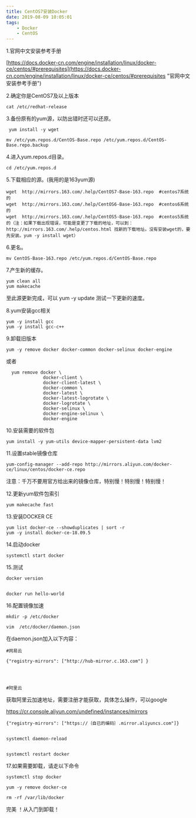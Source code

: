 ```yaml
---
title: CentOS7安装Docker
date: 2019-08-09 10:05:01
tags: 
    - Docker
    - CentOS
---
```



1.官网中文安装参考手册

[https://docs.docker-cn.com/engine/installation/linux/docker-ce/centos/#prerequisites](https://docs.docker-cn.com/engine/installation/linux/docker-ce/centos/#prerequisites "官网中文安装参考手册")

2.确定你是CentOS7及以上版本
	

	cat /etc/redhat-release



3.备份原有的yum源，以防出错时还可以还原。

```
 yum install -y wget
```

```
mv /etc/yum.repos.d/CentOS-Base.repo /etc/yum.repos.d/CentOS-Base.repo.backup
```

4.进入yum.repos.d目录。

```
cd /etc/yum.repos.d
```

5.下载相应的源。(我用的是163yum源)

```
wget  http://mirrors.163.com/.help/CentOS7-Base-163.repo  #centos7系统的
wget  http://mirrors.163.com/.help/CentOS6-Base-163.repo  #centos6系统的
wget  http://mirrors.163.com/.help/CentOS5-Base-163.repo  #centos5系统的（注：如果下载出现错误，可能是变更了下载的地址，可以到：http://mirrors.163.com/.help/centos.html 找新的下载地址。没有安装wget的，要先安装。yum -y install wget）
```

6.更名。

```
mv CentOS-Base-163.repo /etc/yum.repos.d/CentOS-Base.repo
```

7.产生新的缓存。

```
yum clean all
yum makecache
```

至此源更新完成，可以 yum -y update 测试一下更新的速度。



8.yum安装gcc相关
<!--more-->
	yum -y install gcc
	yum -y install gcc-c++

9.卸载旧版本

```shell
yum -y remove docker docker-common docker-selinux docker-engine
```

或者

      yum remove docker \
                  docker-client \
                  docker-client-latest \
                  docker-common \
                  docker-latest \
                  docker-latest-logrotate \
                  docker-logrotate \
                  docker-selinux \
                  docker-engine-selinux \
                  docker-engine

10.安装需要的软件包

	yum install -y yum-utils device-mapper-persistent-data lvm2

11.设置stable镜像仓库
		

	yum-config-manager --add-repo http://mirrors.aliyun.com/docker-ce/linux/centos/docker-ce.repo
	


注意：千万不要用官方给出来的镜像仓库，特别慢！特别慢！特别慢！

12.更新yum软件包索引

	yum makecache fast

13.安装DOCKER CE

	yum list docker-ce --showduplicates | sort -r 
	yum -y install docker-ce-18.09.5

14.启动docker

	systemctl start docker

15.测试

	docker version


	docker run hello-world

16.配置镜像加速
	

	mkdir -p /etc/docker
	
	vim  /etc/docker/daemon.json

 在daemon.json加入以下内容：


 	#网易云

	{"registry-mirrors": ["http://hub-mirror.c.163.com"] }

 


 	#阿里云

 获取阿里云加速地址，需要注册才能获取，具体怎么操作，可以google

https://cr.console.aliyun.com/undefined/instances/mirrors 

	{"registry-mirrors": ["https://｛自已的编码｝.mirror.aliyuncs.com"]}


	systemctl daemon-reload


	systemctl restart docker

17.如果需要卸载，请走以下命令
	

	systemctl stop docker 
	
	yum -y remove docker-ce
	
	rm -rf /var/lib/docker

完美 ！从入门到卸载！
	
	
